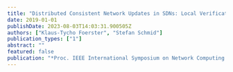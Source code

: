 ```yaml
---
title: "Distributed Consistent Network Updates in SDNs: Local Verification for Global Guarantees"
date: 2019-01-01
publishDate: 2023-08-03T14:03:31.900505Z
authors: ["Klaus-Tycho Foerster", "Stefan Schmid"]
publication_types: ["1"]
abstract: ""
featured: false
publication: "*Proc. IEEE International Symposium on Network Computing and Applications (NCA)*"
---
```


